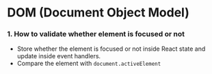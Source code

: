 # DOM (Document Object Model)

### 1. How to validate whether element is focused or not
- Store whether the element is focused or not inside React state and update inside event handlers.
- Compare the element with `document.activeElement`